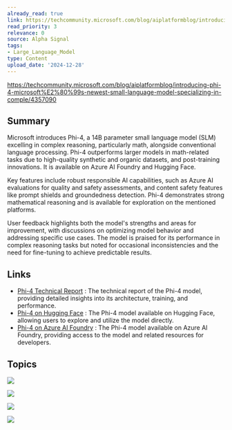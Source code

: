 ```yaml
---
already_read: true
link: https://techcommunity.microsoft.com/blog/aiplatformblog/introducing-phi-4-microsoft%E2%80%99s-newest-small-language-model-specializing-in-comple/4357090
read_priority: 3
relevance: 0
source: Alpha Signal
tags:
- Large_Language_Model
type: Content
upload_date: '2024-12-28'
---
```


https://techcommunity.microsoft.com/blog/aiplatformblog/introducing-phi-4-microsoft%E2%80%99s-newest-small-language-model-specializing-in-comple/4357090
## Summary

Microsoft introduces Phi-4, a 14B parameter small language model (SLM) excelling in complex reasoning, particularly math, alongside conventional language processing. Phi-4 outperforms larger models in math-related tasks due to high-quality synthetic and organic datasets, and post-training innovations. It is available on Azure AI Foundry and Hugging Face.

Key features include robust responsible AI capabilities, such as Azure AI evaluations for quality and safety assessments, and content safety features like prompt shields and groundedness detection. Phi-4 demonstrates strong mathematical reasoning and is available for exploration on the mentioned platforms.

User feedback highlights both the model's strengths and areas for improvement, with discussions on optimizing model behavior and addressing specific use cases. The model is praised for its performance in complex reasoning tasks but noted for occasional inconsistencies and the need for fine-tuning to achieve predictable results.
## Links

- [Phi-4 Technical Report](https://aka.ms/Phi-4TechReport) : The technical report of the Phi-4 model, providing detailed insights into its architecture, training, and performance.
- [Phi-4 on Hugging Face](https://huggingface.co/collections/microsoft/phi-4-677e9380e514feb5577a40e4) : The Phi-4 model available on Hugging Face, allowing users to explore and utilize the model directly.
- [Phi-4 on Azure AI Foundry](https://ai.azure.com/explore/models) : The Phi-4 model available on Azure AI Foundry, providing access to the model and related resources for developers.

## Topics

![](topics/Model/Phi)

![](topics/Platform/Azure%20AI%20Foundry)

![](topics/Concept/Responsible%20AI)

![](topics/Platform/Hugging%20Face)
